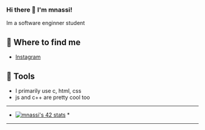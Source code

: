 ### Hi there 👋 I'm mnassi!

Im a software enginner student

## 📑 Where to find me
- [Instagram](https://www.instagram.com/med_nassi20/)

## 🤖 Tools
- I primarily use c, html, css
- js and c++ are pretty cool too

***********************************************************************************************************
*   [![mnassi's 42 stats](https://badge42.vercel.app/api/v2/cljnksgbm005408mr6tuyel2f/stats?cursusId=21&coalitionId=75)](https://github.com/JaeSeoKim/badge42)   *
***********************************************************************************************************
